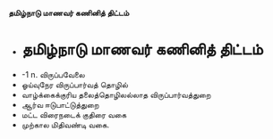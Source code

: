 **தமிழ்நாடு மாணவர் கணினித் திட்டம்**
- # தமிழ்நாடு மாணவர் கணினித் திட்டம்
- -1 n. விருப்பவேலை
- ஓய்வுநேர விருப்பார்வத் தொழில்
- வாழ்க்கைக்குரிய தலைத்தொழிலல்லாத விருப்பார்வத்துறை
- ஆர்வ ஈடுபாட்டுத்துறை
- மட்ட விரைநடைக் குதிரை வகை
- முற்கால மிதிவண்டி வகை.

